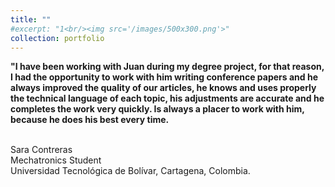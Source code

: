 ```yaml
---
title: ""
#excerpt: "1<br/><img src='/images/500x300.png'>"
collection: portfolio
---
```



<p align="center">

<b>"I have been working with Juan during my degree project, for that reason, I had the opportunity to work with him writing conference papers and he always improved the quality of our articles, he knows and uses properly the technical language of each topic, his adjustments are accurate and he completes the work very quickly. Is always a placer to work with him, because he does his best every time. </b><br><br>

Sara Contreras<br>
Mechatronics Student<br>
Universidad Tecnológica de Bolívar, Cartagena, Colombia.

</p>
